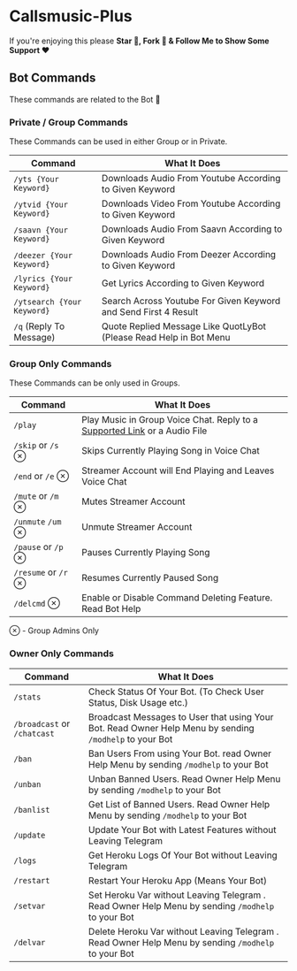# Callsmusic-Plus
If you're enjoying this please **Star 🌟, Fork 🍴 & Follow Me to Show Some Support ❤️**

## Bot Commands
These commands are related to the Bot 🤖

### Private / Group Commands
These Commands can be used in either Group or in Private.

|        **Command**         |    **What It Does**     |
|----------------------------|---------------------|
| `/yts {Your Keyword}`      | Downloads Audio From Youtube According to Given Keyword |
| `/ytvid {Your Keyword}`    | Downloads Video From Youtube According to Given Keyword |
| `/saavn {Your Keyword}`    | Downloads Audio From Saavn According to Given Keyword   |
| `/deezer {Your Keyword}`   | Downloads Audio From Deezer According to Given Keyword  |
| `/lyrics {Your Keyword}`   | Get Lyrics According to Given Keyword                   |
| `/ytsearch {Your Keyword}` | Search Across Youtube For Given Keyword and Send First 4 Result |
| `/q` (Reply To Message)    | Quote Replied Message Like QuotLyBot (Please Read Help in Bot Menu |


### Group Only Commands
These Commands can be only used in Groups.

|        **Command**         |    **What It Does**     |
|----------------------------|---------------------|
| `/play`                    | Play Music in Group Voice Chat. Reply to a [Supported Link](https://ytdl-org.github.io/youtube-dl/supportedsites.html) or a Audio File |
| `/skip` or `/s` ⊗          | Skips Currently Playing Song in Voice Chat                |
| `/end` or `/e` ⊗           | Streamer Account will End Playing and Leaves Voice Chat   |
| `/mute` or `/m` ⊗          | Mutes Streamer Account                                    |
| `/unmute` `/um` ⊗          | Unmute Streamer Account                                   |
| `/pause` or `/p` ⊗         | Pauses Currently Playing Song                             |
| `/resume` or `/r` ⊗        | Resumes Currently Paused Song                             |
| `/delcmd` ⊗                | Enable or Disable Command Deleting Feature. Read Bot Help |

⊗ - Group Admins Only


### Owner Only Commands

|        **Command**         |                                              **What It Does**                                            |
|----------------------------|----------------------------------------------------------------------------------------------------------|
| `/stats`                   | Check Status Of Your Bot. (To Check User Status, Disk Usage etc.)                                        |
| `/broadcast` or `/chatcast` | Broadcast Messages to User that using Your Bot. Read Owner Help Menu by sending `/modhelp` to your Bot  |
| `/ban`                     | Ban Users From using Your Bot. read Owner Help Menu by sending `/modhelp` to your Bot                    |
| `/unban`                   | Unban Banned Users. Read Owner Help Menu by sending `/modhelp` to your Bot                               |
| `/banlist`                 | Get List of Banned Users. Read Owner Help Menu by sending `/modhelp` to your Bot                         |
| `/update`                  | Update Your Bot with Latest Features without Leaving Telegram                                            |
| `/logs`                    | Get Heroku Logs Of Your Bot without Leaving Telegram                                                     |
| `/restart`                 | Restart Your Heroku App (Means Your Bot)                                                                 |
| `/setvar`                  | Set Heroku Var without Leaving Telegram . Read Owner Help Menu by sending `/modhelp` to your Bot         |
| `/delvar`                  | Delete Heroku Var without Leaving Telegram . Read Owner Help Menu by sending `/modhelp` to your Bot      |
